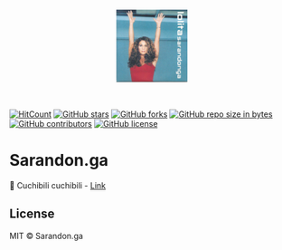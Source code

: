 <br>
    <p align="center">
    <img alt="Sarandonga" src="./assets/sarandonga.jpg" width="25%"/>
    </p>
<br>

[![HitCount](http://hits.dwyl.io/AlbertSuarez/sarandon.ga.svg)](http://hits.dwyl.io/AlbertSuarez/sarandon.ga)
[![GitHub stars](https://img.shields.io/github/stars/AlbertSuarez/sarandon.ga.svg)](https://GitHub.com/AlbertSuarez/sarandon.ga/stargazers/)
[![GitHub forks](https://img.shields.io/github/forks/AlbertSuarez/sarandon.ga.svg)](https://GitHub.com/AlbertSuarez/sarandon.ga/network/)
[![GitHub repo size in bytes](https://img.shields.io/github/repo-size/AlbertSuarez/sarandon.ga.svg)](https://github.com/AlbertSuarez/sarandon.ga)
[![GitHub contributors](https://img.shields.io/github/contributors/AlbertSuarez/sarandon.ga.svg)](https://GitHub.com/AlbertSuarez/sarandon.ga/graphs/contributors/)
[![GitHub license](https://img.shields.io/github/license/AlbertSuarez/sarandon.ga.svg)](https://github.com/AlbertSuarez/sarandon.ga/blob/master/LICENSE)

# Sarandon.ga

💃 Cuchibili cuchibili - [Link](https://sarandon.ga/)

## License

MIT © Sarandon.ga
